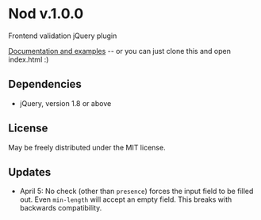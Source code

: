 Nod v.1.0.0
===========

Frontend validation jQuery plugin

[Documentation and examples](http://casperin.github.com/nod "nod") -- or you can just clone this and open index.html :)


Dependencies
------------

* jQuery, version 1.8 or above


License
-------

May be freely distributed under the MIT license.


Updates
-------

* April 5: No check (other than `presence`) forces the input field to be filled out. Even `min-length` will accept an empty field. This breaks with backwards compatibility.
